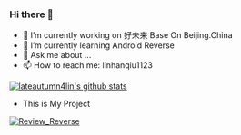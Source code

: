 ### Hi there 👋

<!--
**lateautumn4lin/lateautumn4lin** is a ✨ _special_ ✨ repository because its `README.md` (this file) appears on your GitHub profile.

Here are some ideas to get you started:

- 🔭 I’m currently working on ...
- 🌱 I’m currently learning ...
- 👯 I’m looking to collaborate on ...
- 🤔 I’m looking for help with ...
- 💬 Ask me about ...
- 📫 How to reach me: ...
- 😄 Pronouns: ...
- ⚡ Fun fact: ...
-->

- 🔭 I’m currently working on 好未来 Base On Beijing.China
- 🌱 I’m currently learning Android Reverse
- 💬 Ask me about ...
- 📫 How to reach me: linhanqiu1123

[![lateautumn4lin's github stats](https://github-readme-stats.vercel.app/api?username=lateautumn4lin&theme=calm&show_owner=true&count_private=true&show_icons=true)](https://github.com/lateautumn4lin/Review_Reverse)

- This is My Project

[![Review_Reverse](https://github-readme-stats.vercel.app/api/pin/?username=lateautumn4lin&repo=Review_Reverse)](https://github.com/lateautumn4lin/Review_Reverse)

